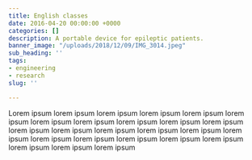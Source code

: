 ```yaml
---
title: English classes
date: 2016-04-20 00:00:00 +0000
categories: []
description: A portable device for epileptic patients.
banner_image: "/uploads/2018/12/09/IMG_3014.jpeg"
sub_heading: ''
tags:
- engineering
- research
slug: ''

---
```

Lorem ipsum lorem ipsum lorem ipsum lorem ipsum lorem ipsum lorem ipsum lorem ipsum lorem ipsum lorem ipsum lorem ipsum lorem ipsum lorem ipsum lorem ipsum lorem ipsum lorem ipsum lorem ipsum lorem ipsum lorem ipsum lorem ipsum lorem ipsum lorem ipsum lorem ipsum lorem ipsum lorem ipsum lorem ipsum